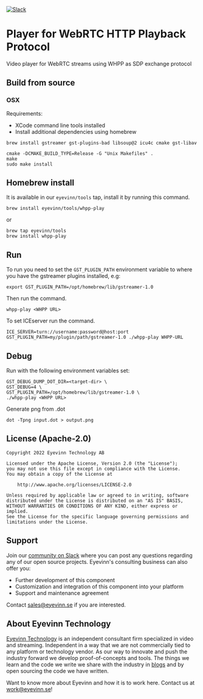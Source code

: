 [![Slack](http://slack.streamingtech.se/badge.svg)](http://slack.streamingtech.se)

# Player for WebRTC HTTP Playback Protocol

Video player for WebRTC streams using WHPP as SDP exchange protocol

## Build from source

### OSX

Requirements:
- XCode command line tools installed
- Install additional dependencies using homebrew

```
brew install gstreamer gst-plugins-bad libsoup@2 icu4c cmake gst-libav
```

```
cmake -DCMAKE_BUILD_TYPE=Release -G "Unix Makefiles" .
make
sudo make install
```

## Homebrew install

It is available in our `eyevinn/tools` tap, install it by running this command.

```
brew install eyevinn/tools/whpp-play
```

or

```
brew tap eyevinn/tools
brew install whpp-play
```

## Run

To run you need to set the `GST_PLUGIN_PATH` environment variable to where you have the gstreamer plugins installed, e.g:

```
export GST_PLUGIN_PATH=/opt/homebrew/lib/gstreamer-1.0
```

Then run the command.
```
whpp-play <WHPP URL>
```

To set ICEserver run the command.
```
ICE_SERVER=turn://username:password@host:port GST_PLUGIN_PATH=my/plugin/path/gstreamer-1.0 ./whpp-play WHPP-URL
```

## Debug

Run with the following environment variables set:

```
GST_DEBUG_DUMP_DOT_DIR=<target-dir> \
GST_DEBUG=4 \
GST_PLUGIN_PATH=/opt/homebrew/lib/gstreamer-1.0 \
./whpp-play <WHPP URL>
```

Generate png from .dot
```
dot -Tpng input.dot > output.png
```

## License (Apache-2.0)

```
Copyright 2022 Eyevinn Technology AB

Licensed under the Apache License, Version 2.0 (the "License");
you may not use this file except in compliance with the License.
You may obtain a copy of the License at

    http://www.apache.org/licenses/LICENSE-2.0

Unless required by applicable law or agreed to in writing, software
distributed under the License is distributed on an "AS IS" BASIS,
WITHOUT WARRANTIES OR CONDITIONS OF ANY KIND, either express or implied.
See the License for the specific language governing permissions and
limitations under the License.
```

## Support

Join our [community on Slack](http://slack.streamingtech.se) where you can post any questions regarding any of our open source projects. Eyevinn's consulting business can also offer you:

- Further development of this component
- Customization and integration of this component into your platform
- Support and maintenance agreement

Contact [sales@eyevinn.se](mailto:sales@eyevinn.se) if you are interested.

## About Eyevinn Technology

[Eyevinn Technology](https://www.eyevinntechnology.se) is an independent consultant firm specialized in video and streaming. Independent in a way that we are not commercially tied to any platform or technology vendor. As our way to innovate and push the industry forward we develop proof-of-concepts and tools. The things we learn and the code we write we share with the industry in [blogs](https://dev.to/video) and by open sourcing the code we have written.

Want to know more about Eyevinn and how it is to work here. Contact us at work@eyevinn.se!
